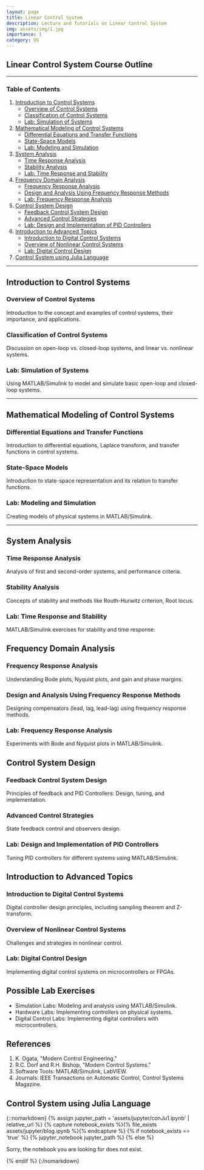 ```yaml
---
layout: page
title: Linear Control System
description: Lecture and Tutorials on Linear Control System
img: assets/img/1.jpg
importance: 1
category: UG
---
```


## Linear Control System Course Outline
---

### Table of Contents
1. [Introduction to Control Systems](#introduction-to-control-systems)
   - [Overview of Control Systems](#overview-of-control-systems)
   - [Classification of Control Systems](#classification-of-control-systems)
   - [Lab: Simulation of Systems](#lab-simulation-of-systems)
2. [Mathematical Modeling of Control Systems](#mathematical-modeling-of-control-systems)
   - [Differential Equations and Transfer Functions](#differential-equations-and-transfer-functions)
   - [State-Space Models](#state-space-models)
   - [Lab: Modeling and Simulation](#lab-modeling-and-simulation)
3. [System Analysis](#system-analysis)
   - [Time Response Analysis](#time-response-analysis)
   - [Stability Analysis](#stability-analysis)
   - [Lab: Time Response and Stability](#lab-time-response-and-stability)
4. [Frequency Domain Analysis](#frequency-domain-analysis)
   - [Frequency Response Analysis](#frequency-response-analysis)
   - [Design and Analysis Using Frequency Response Methods](#design-and-analysis-using-frequency-response-methods)
   - [Lab: Frequency Response Analysis](#lab-frequency-response-analysis)
5. [Control System Design](#control-system-design)
   - [Feedback Control System Design](#feedback-control-system-design)
   - [Advanced Control Strategies](#advanced-control-strategies)
   - [Lab: Design and Implementation of PID Controllers](#lab-design-and-implementation-of-pid-controllers)
6. [Introduction to Advanced Topics](#introduction-to-advanced-topics)
   - [Introduction to Digital Control Systems](#introduction-to-digital-control-systems)
   - [Overview of Nonlinear Control Systems](#overview-of-nonlinear-control-systems)
   - [Lab: Digital Control Design](#lab-digital-control-design)
7. [Control System using Julia Language](#control-system-using-julia-language)

---

## Introduction to Control Systems
### Overview of Control Systems
Introduction to the concept and examples of control systems, their importance, and applications.

### Classification of Control Systems
Discussion on open-loop vs. closed-loop systems, and linear vs. nonlinear systems.

### Lab: Simulation of Systems
Using MATLAB/Simulink to model and simulate basic open-loop and closed-loop systems.

---

## Mathematical Modeling of Control Systems
### Differential Equations and Transfer Functions
Introduction to differential equations, Laplace transform, and transfer functions in control systems.

### State-Space Models
Introduction to state-space representation and its relation to transfer functions.

### Lab: Modeling and Simulation
Creating models of physical systems in MATLAB/Simulink.

--- 
## System Analysis
### Time Response Analysis
Analysis of first and second-order systems, and performance criteria.

### Stability Analysis
Concepts of stability and methods like Routh-Hurwitz criterion, Root locus.

### Lab: Time Response and Stability
MATLAB/Simulink exercises for stability and time response.

## Frequency Domain Analysis
### Frequency Response Analysis
Understanding Bode plots, Nyquist plots, and gain and phase margins.

### Design and Analysis Using Frequency Response Methods
Designing compensators (lead, lag, lead-lag) using frequency response methods.

### Lab: Frequency Response Analysis
Experiments with Bode and Nyquist plots in MATLAB/Simulink.

## Control System Design
### Feedback Control System Design
Principles of feedback and PID Controllers: Design, tuning, and implementation.

### Advanced Control Strategies
State feedback control and observers design.

### Lab: Design and Implementation of PID Controllers
Tuning PID controllers for different systems using MATLAB/Simulink.

## Introduction to Advanced Topics
### Introduction to Digital Control Systems
Digital controller design principles, including sampling theorem and Z-transform.

### Overview of Nonlinear Control Systems
Challenges and strategies in nonlinear control.

### Lab: Digital Control Design
Implementing digital control systems on microcontrollers or FPGAs.

## Possible Lab Exercises
- Simulation Labs: Modeling and analysis using MATLAB/Simulink.
- Hardware Labs: Implementing controllers on physical systems.
- Digital Control Labs: Implementing digital controllers with microcontrollers.

## References
1. K. Ogata, "Modern Control Engineering."
2. R.C. Dorf and R.H. Bishop, "Modern Control Systems."
3. Software Tools: MATLAB/Simulink, LabVIEW.
4. Journals: IEEE Transactions on Automatic Control, Control Systems Magazine.

## Control System using Julia Language
{::nomarkdown}
{% assign jupyter_path = 'assets/jupyter/conJu1.ipynb' | relative_url %}
{% capture notebook_exists %}{% file_exists assets/jupyter/blog.ipynb %}{% endcapture %}
{% if notebook_exists == 'true' %}
  {% jupyter_notebook jupyter_path %}
{% else %}
  <p>Sorry, the notebook you are looking for does not exist.</p>
{% endif %}
{:/nomarkdown}